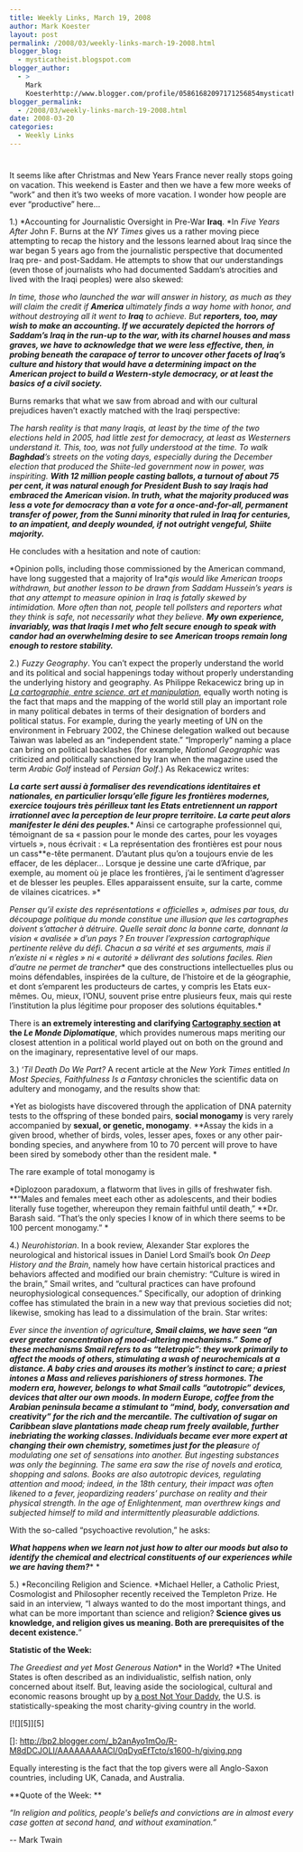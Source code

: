 ```yaml
---
title: Weekly Links, March 19, 2008
author: Mark Koester
layout: post
permalink: /2008/03/weekly-links-march-19-2008.html
blogger_blog:
  - mysticatheist.blogspot.com
blogger_author:
  - >
    Mark
    Koesterhttp://www.blogger.com/profile/05861682097171256854mysticatheist@gmail.com
blogger_permalink:
  - /2008/03/weekly-links-march-19-2008.html
date: 2008-03-20
categories:
  - Weekly Links
---
```

# 

It seems like after Christmas and New Years France never really stops going on vacation. This weekend is Easter and then we have a few more weeks of “work” and then it’s two weeks of more vacation. I wonder how people are ever “productive” here… 

1.) *Accounting for Journalistic Oversight in Pre-War **Iraq**. *In *Five Years After* John F. Burns at the *NY Times* gives us a rather moving piece attempting to recap the history and the lessons learned about Iraq since the war began 5 years ago from the journalistic perspective that documented Iraq pre- and post-Saddam. He attempts to show that our understandings (even those of journalists who had documented Saddam’s atrocities and lived with the Iraqi peoples) were also skewed: 

*In time, those who launched the war will answer in history, as much as they will claim the credit if **America** ultimately finds a way home with honor, and without destroying all it went to **Iraq** to achieve. But **reporters, too, may wish to make an accounting. If we accurately depicted the horrors of Saddam’s Iraq in the run-up to the war, with its charnel houses and mass graves, we have to acknowledge that we were less effective, then, in probing beneath the carapace of terror to uncover other facets of Iraq’s culture and history that would have a dete******rmining impact on the American project to build a Western-style democracy, or at least the basics of a civil society.***

Burns remarks that what we saw from abroad and with our cultural prejudices haven’t exactly matched with the Iraqi perspective: 

*The harsh reality is that many Iraqis, at least by the time of the two elections held in 2005, had little zest for democracy, at least as Westerners understand it. This, too, was not fully understood at the time. To walk **Baghdad**’s streets on the voting days, especially during the December election that produced the Shiite-led government now in power, was inspiriting. **With 12 million people casting ballots, a turnout of about 75 per cent, it was natural enough for President Bush to say Iraqis had embraced the American vision. In truth, what the majority produced was less a vote for democracy than a vote for a once-and-for-all, permanent transfer of pow******er, from the Sunni minority that ruled in ******Iraq****** for centuries, to an impatient, and deeply wounded, if not outright vengeful, Shiite majority.***

He concludes with a hesitation and note of caution: 

*Opinion polls, including those commissioned by the American command, have long suggested that a majority of Ira**qis would like American troops withdrawn, but another lesson to be drawn from Saddam Hussein’s years is that any attempt to measure opinion in Iraq is fatally skewed by intimidation. More often than not, people tell pollsters and reporters what they think is safe, not necessarily what they believe. **My own experience, invariably, was that Iraqis I met who felt secure enough to speak with candor had an overwhelming desire to see American troops remain long enough to restore stability.***

2.) *Fuzzy Geography*. You can’t expect the properly understand the world and its political and social happenings today without properly understanding the underlying history and geography. As Philippe Rekacewicz bring up in *[La cartographie, entre science, art et manipulation][1]*, equally worth noting is the fact that maps and the mapping of the world still play an important role in many political debates in terms of their designation of borders and political status. For example, during the yearly meeting of UN on the environment in February 2002, the Chinese delegation walked out because Taiwan was labeled as an “independent state.” “Improperly” naming a place can bring on political backlashes (for example, *National Geographic* was criticized and politically sanctioned by Iran when the magazine used the term *Arabic Golf* instead of *Persian Golf*.)  As Rekacewicz writes:

[1]: http://www.monde-diplomatique.fr/2006/02/REKACEWICZ/13169

***La carte sert aussi à formaliser des revendications identitaires et nationales, en particulier lorsqu’elle figure les frontières modernes, exercice toujours très périlleux tant les Etats entretiennent un rapport irrationnel avec la percep******tion de leur propre territoire. La carte peut alors manifester le déni des peuples.**** Ainsi ce cartographe professionnel qui, témoignant de sa « passion pour le monde des cartes, pour les voyages virtuels », nous écrivait : « La représentation des frontières est pour nous un cass**e-tête permanent. D’autant plus qu’on a toujours envie de les effacer, de les déplacer... Lorsque je dessine une carte d’Afrique, par exemple, au moment où je place les frontières, j’ai le sentiment d’agresser et de blesser les peuples. Elles apparaissent ensuite, sur la carte, comme de vilaines cicatrices. »*

*Penser qu’il existe des représentations « officielles », admises par tous, du découpage politique du monde constitue une illusion que les cartographes doivent s’attacher à détruire. Quelle serait donc la bonne carte, donnant la vision « avalisée » d’un pays ? En trouver l’expression cartographique pertinente relève du défi. Chacun a sa vérité et ses arguments, mais il n’existe ni « règles » ni « autorité » délivrant des solutions faciles. Rien d’autre ne permet de trancher** que des constructions intellectuelles plus ou moins défendables, inspirées de la culture, de l’histoire et de la géographie, et dont s’emparent les producteurs de cartes, y compris les Etats eux-mêmes. Ou, mieux, l’ONU, souvent prise entre plusieurs feux, mais qui reste l’institution la plus légitime pour proposer des solutions équitables.*

There is **an extremely interesting and clarifying [Cartography section][2] at the *Le Monde Diplomatique***, which provides numerous maps meriting our closest attention in a political world played out on both on the ground and on the imaginary, representative level of our maps.  

[2]: http://www.monde-diplomatique.fr/cartes/

3.) ‘*Til Death Do We Part?* A recent article at the *New York Times* entitled *In Most Species, Faithfulness Is a Fantasy* chronicles the scientific data on adultery and monogamy, and the results show that: 

*Yet as biologists have discovered through the application of DNA paternity tests to the offspring of these bonded pairs, **social monogamy** is very rarely accompanied by **sexual, or genetic, monogamy**. **Assay the kids in a given brood, whether of birds, voles, lesser apes, foxes or any other pair-bonding species, and anywhere from 10 to 70 percent will prove to have been sired by somebody other than the resident male. *

The rare example of total monogamy is 

*Diplozoon paradoxum, a flatworm that lives in gills of freshwater fish. **“Males and females meet each other as adolescents, and their bodies literally fuse together, whereupon they remain faithful until death,” **Dr. Barash said. “That’s the only species I know of in which there seems to be 100 percent monogamy.” *

4.) *Neurohistorian*. In a book review, Alexander Star explores the neurological and historical issues in Daniel Lord Smail’s book *On Deep History and the Brain*, namely how have certain historical practices and behaviors affected and modified our brain chemistry: “Culture is wired in the brain,” Smail writes, and “cultural practices can have profound neurophysiological consequences.” Specifically, our adoption of drinking coffee has stimulated the brain in a new way that previous societies did not; likewise, smoking has lead to a dissimulation of the brain. Star writes:

*Ever since the invention of agricultur**e, Smail claims, we have seen “an ever greater concentration of mood-altering mechanisms.” Some of these mechanisms Smail refers to as **“teletropic”**: they work primarily to affect the moods of others, stimulating a wash of neurochemicals at a distance. A baby cries and arouses its mother’s instinct to care; a priest intones a Mass and relieves parishioners of stress hormones. The modern era, however, belongs to what Smail calls **“autotropic” devices**, devices that alter our own moods. In modern **Europe**, coffee from the **Arabian peninsula** became a stimulant to “mind, body, conversation and creativity” for the rich and the mercantile. The cultivation of sugar on **Caribbean** slave plantations made cheap rum freely available, further inebriating the working classes. Individuals became ever more expert at changing their own chemistry, sometimes just for the pleas**ure of modulating one set of sensations into another. But ingesting substances was only the beginning. The same era saw the rise of novels and erotica, shopping and salons. Books are also autotropic devices, regulating attention and mood; indeed, in the 18th century, their impact was often likened to a fever, jeopardizing readers’ purchase on reality and their physical strength. In the age of Enlightenment, man overthrew kings and subjected himself to mild and intermittently pleasurable addictions.*

With the so-called “psychoactive revolution,” he asks: 

***What happens when we learn not just how to alter our moods but also to identify the chemical and electr******ical constituents of our experiences while we are having them?**** *

5.) *Reconciling Religion and Science. *Michael Heller, a Catholic Priest, Cosmologist and Philosopher recently received the Templeton Prize. He said in an interview, “I always wanted to do the most important things, and what can be more important than science and religion? **Science gives us knowledge, and religion gives us meaning. Both are prerequisites of the decent existence.**”

**Statistic of the Week:**

*The Greediest and yet Most Generous Nation** in the World? *The United States is often described as an individualistic, selfish nation, only concerned about itself. But, leaving aside the sociological, cultural and economic reasons brought up by [a post Not Your Daddy][3], the U.S. is statistically-speaking the most charity-giving country in the world. 

[3]: http://notyourdaddy.wordpress.com/2008/02/27/most-generous-nation/

[![][5]][5]

 []: http://bp2.blogger.com/_b2anAyo1mOo/R-M8dDCJOLI/AAAAAAAAACI/0qDyqEfTcto/s1600-h/giving.png

Equally interesting is the fact that the top givers were all Anglo-Saxon countries, including UK, Canada, and Australia.

**Quote of the Week: **

*“In religion and politics, people's beliefs and convictions are in almost every case gotten at second hand, and without examination.”*

-- Mark Twain  
